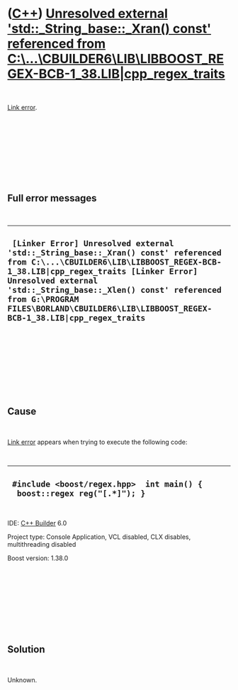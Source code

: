 
 

 

 

 

 

([C++](Cpp.md)) [Unresolved external 'std::\_String\_base::\_Xran() const' referenced from C:\\...\\CBUILDER6\\LIB\\LIBBOOST\_REGEX-BCB-1\_38.LIB|cpp\_regex\_traits](CppLinkErrorUnresolvedExternalStd_String_base_Xran.md)
==============================================================================================================================================================================================================================

 

[Link error](CppLinkError.md).

 

 

 

 

 

Full error messages
-------------------

 

  --------------------------------------------------------------------------------------------------------------------------------------------------------------------------------------------------------------------------------------------------------------------------------------------------------------------------------------
  ` [Linker Error] Unresolved external 'std::_String_base::_Xran() const' referenced from C:\...\CBUILDER6\LIB\LIBBOOST_REGEX-BCB-1_38.LIB|cpp_regex_traits [Linker Error] Unresolved external 'std::_String_base::_Xlen() const' referenced from G:\PROGRAM FILES\BORLAND\CBUILDER6\LIB\LIBBOOST_REGEX-BCB-1_38.LIB|cpp_regex_traits`
  --------------------------------------------------------------------------------------------------------------------------------------------------------------------------------------------------------------------------------------------------------------------------------------------------------------------------------------

 

 

 

 

 

Cause
-----

 

[Link error](CppLinkError.md) appears when trying to execute the
following code:

 

  ---------------------------------------------------------------------------
  ` #include <boost/regex.hpp>  int main() {   boost::regex reg("[.*]"); }`
  ---------------------------------------------------------------------------

 

IDE: [C++ Builder](CppBuilder.md) 6.0

Project type: Console Application, VCL disabled, CLX disables,
multithreading disabled

Boost version: 1.38.0

 

 

 

 

 

Solution
--------

 

Unknown.

 

 

 

 

 

 

